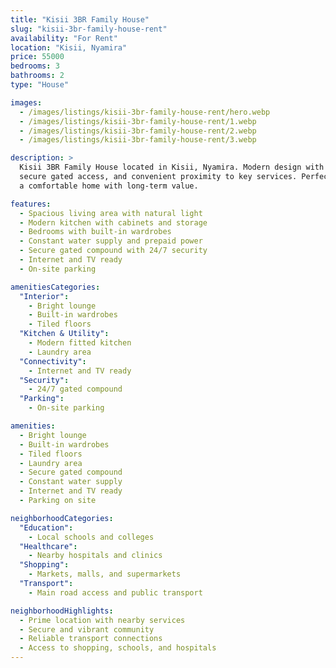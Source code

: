```yaml
---
title: "Kisii 3BR Family House"
slug: "kisii-3br-family-house-rent"
availability: "For Rent"
location: "Kisii, Nyamira"
price: 55000
bedrooms: 3
bathrooms: 2
type: "House"

images:
  - /images/listings/kisii-3br-family-house-rent/hero.webp
  - /images/listings/kisii-3br-family-house-rent/1.webp
  - /images/listings/kisii-3br-family-house-rent/2.webp
  - /images/listings/kisii-3br-family-house-rent/3.webp

description: >
  Kisii 3BR Family House located in Kisii, Nyamira. Modern design with reliable utilities,
  secure gated access, and convenient proximity to key services. Perfect for tenants seeking
  a comfortable home with long-term value.

features:
  - Spacious living area with natural light
  - Modern kitchen with cabinets and storage
  - Bedrooms with built-in wardrobes
  - Constant water supply and prepaid power
  - Secure gated compound with 24/7 security
  - Internet and TV ready
  - On-site parking

amenitiesCategories:
  "Interior":
    - Bright lounge
    - Built-in wardrobes
    - Tiled floors
  "Kitchen & Utility":
    - Modern fitted kitchen
    - Laundry area
  "Connectivity":
    - Internet and TV ready
  "Security":
    - 24/7 gated compound
  "Parking":
    - On-site parking

amenities:
  - Bright lounge
  - Built-in wardrobes
  - Tiled floors
  - Laundry area
  - Secure gated compound
  - Constant water supply
  - Internet and TV ready
  - Parking on site

neighborhoodCategories:
  "Education":
    - Local schools and colleges
  "Healthcare":
    - Nearby hospitals and clinics
  "Shopping":
    - Markets, malls, and supermarkets
  "Transport":
    - Main road access and public transport

neighborhoodHighlights:
  - Prime location with nearby services
  - Secure and vibrant community
  - Reliable transport connections
  - Access to shopping, schools, and hospitals
---
```

